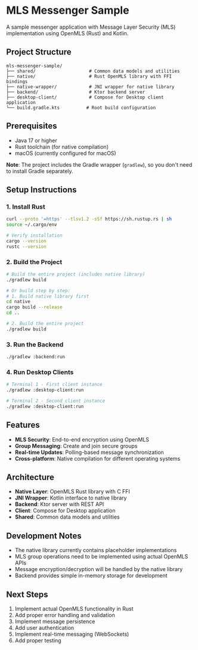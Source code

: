 # MLS Messenger Sample

A sample messenger application with Message Layer Security (MLS) implementation using OpenMLS (Rust) and Kotlin.

## Project Structure

```
mls-messenger-sample/
├── shared/                    # Common data models and utilities
├── native/                    # Rust OpenMLS library with FFI bindings
├── native-wrapper/            # JNI wrapper for native library
├── backend/                   # Ktor backend server
├── desktop-client/            # Compose for Desktop client application
└── build.gradle.kts          # Root build configuration
```

## Prerequisites

- Java 17 or higher
- Rust toolchain (for native compilation)
- macOS (currently configured for macOS)

**Note**: The project includes the Gradle wrapper (`gradlew`), so you don't need to install Gradle separately.

## Setup Instructions

### 1. Install Rust
```bash
curl --proto '=https' --tlsv1.2 -sSf https://sh.rustup.rs | sh
source ~/.cargo/env

# Verify installation
cargo --version
rustc --version
```

### 2. Build the Project
```bash
# Build the entire project (includes native library)
./gradlew build

# Or build step by step:
# 1. Build native library first
cd native
cargo build --release
cd ..

# 2. Build the entire project
./gradlew build
```

### 3. Run the Backend
```bash
./gradlew :backend:run
```

### 4. Run Desktop Clients
```bash
# Terminal 1 - First client instance
./gradlew :desktop-client:run

# Terminal 2 - Second client instance  
./gradlew :desktop-client:run
```

## Features

- **MLS Security**: End-to-end encryption using OpenMLS
- **Group Messaging**: Create and join secure groups
- **Real-time Updates**: Polling-based message synchronization
- **Cross-platform**: Native compilation for different operating systems

## Architecture

- **Native Layer**: OpenMLS Rust library with C FFI
- **JNI Wrapper**: Kotlin interface to native library
- **Backend**: Ktor server with REST API
- **Client**: Compose for Desktop application
- **Shared**: Common data models and utilities

## Development Notes

- The native library currently contains placeholder implementations
- MLS group operations need to be implemented using actual OpenMLS APIs
- Message encryption/decryption will be handled by the native library
- Backend provides simple in-memory storage for development

## Next Steps

1. Implement actual OpenMLS functionality in Rust
2. Add proper error handling and validation
3. Implement message persistence
4. Add user authentication
5. Implement real-time messaging (WebSockets)
6. Add proper testing
